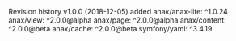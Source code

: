 Revision history
v1.0.0 (2018-12-05)
added
anax/anax-lite: ^1.0.24
anax/view: ^2.0.0@alpha
anax/page: ^2.0.0@alpha
anax/content: ^2.0.0@beta
anax/cache: ^2.0.0@beta
symfony/yaml: ^3.4.19
